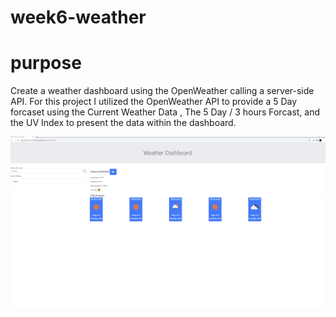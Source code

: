 # week6-weather

# purpose

Create a weather dashboard using the OpenWeather calling a server-side API. For this project I utilized the OpenWeather API to provide a 5 Day forcaset using the Current Weather Data , The 5 Day / 3 hours Forcast, and the UV Index to present the data within the dashboard.

![](assets/img/screenshot.png)